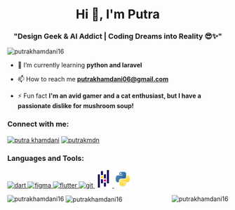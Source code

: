 <h1 align="center">Hi 👋, I'm Putra</h1>
<h3 align="center">"Design Geek & AI Addict | Coding Dreams into Reality 😎✨"</h3>

<p align="left"> <img src="https://komarev.com/ghpvc/?username=putrakhamdani16&label=Profile%20views&color=0e75b6&style=flat" alt="putrakhamdani16" /> </p>

- 🌱 I’m currently learning **python and laravel**

- 📫 How to reach me **putrakhamdani06@gmail.com**

- ⚡ Fun fact **I'm an avid gamer and a cat enthusiast, but I have a passionate dislike for mushroom soup!**

<h3 align="left">Connect with me:</h3>
<p align="left">
<a href="https://www.linkedin.com/in/putra-khamdani/" target="blank"><img align="center" src="https://raw.githubusercontent.com/rahuldkjain/github-profile-readme-generator/master/src/images/icons/Social/linked-in-alt.svg" alt="putra khamdani" height="30" width="40" /></a>
<a href="https://instagram.com/putrakmdn" target="blank"><img align="center" src="https://raw.githubusercontent.com/rahuldkjain/github-profile-readme-generator/master/src/images/icons/Social/instagram.svg" alt="putrakmdn" height="30" width="40" /></a>
</p>

<h3 align="left">Languages and Tools:</h3>
<p align="left"> <a href="https://dart.dev" target="_blank" rel="noreferrer"> <img src="https://www.vectorlogo.zone/logos/dartlang/dartlang-icon.svg" alt="dart" width="40" height="40"/> </a> <a href="https://www.figma.com/" target="_blank" rel="noreferrer"> <img src="https://www.vectorlogo.zone/logos/figma/figma-icon.svg" alt="figma" width="40" height="40"/> </a> <a href="https://flutter.dev" target="_blank" rel="noreferrer"> <img src="https://www.vectorlogo.zone/logos/flutterio/flutterio-icon.svg" alt="flutter" width="40" height="40"/> </a> <a href="https://git-scm.com/" target="_blank" rel="noreferrer"> <img src="https://www.vectorlogo.zone/logos/git-scm/git-scm-icon.svg" alt="git" width="40" height="40"/> </a> <a href="https://pandas.pydata.org/" target="_blank" rel="noreferrer"> <img src="https://raw.githubusercontent.com/devicons/devicon/2ae2a900d2f041da66e950e4d48052658d850630/icons/pandas/pandas-original.svg" alt="pandas" width="40" height="40"/> </a> <a href="https://www.python.org" target="_blank" rel="noreferrer"> <img src="https://raw.githubusercontent.com/devicons/devicon/master/icons/python/python-original.svg" alt="python" width="40" height="40"/> </a> </p>

<p><img align="right" src="https://github-readme-streak-stats.herokuapp.com/?user=putrakhamdani16&" alt="putrakhamdani16" /></p>

<p><img align="left" src="https://github-readme-stats.vercel.app/api/top-langs?username=putrakhamdani16&show_icons=true&locale=en&layout=compact" alt="putrakhamdani16" /></p>

<p>&nbsp;<img align="center" src="https://github-readme-stats.vercel.app/api?username=putrakhamdani16&show_icons=true&locale=en" alt="putrakhamdani16" /></p>
